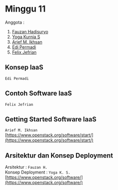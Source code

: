 # Minggu 11 
Anggota :  
1. [Fauzan Hadisuryo](https://github.com/ombloh38)
2. [Yoga Kurnia S](https://github.com/yogaks141298)
3. [Arief M. Ikhsan](https://github.com/1997arief)
4. [Edi Permadi](https://github.com/edipermadi99)
5. [Felix Jefrian](https://github.com/RiyanFery)
## Konsep IaaS  
`Edi Permadi`
## Contoh Software IaaS  
`Felix Jefrian`
## Getting Started Software IaaS  
`Arief M. Ikhsan`  
[https://www.openstack.org/software/start/](https://www.openstack.org/software/start/)
## Arsitektur dan Konsep Deployment  
Arsitektur : `Fauzan H.`  
Konsep Deployment : `Yoga K. S.`  
[https://www.openstack.org/software/](https://www.openstack.org/software/)
